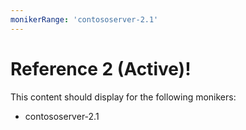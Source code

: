 ```yaml
---
monikerRange: 'contososerver-2.1'
---
```


# Reference 2 (Active)!

This content should display for the following monikers:

* contososerver-2.1
